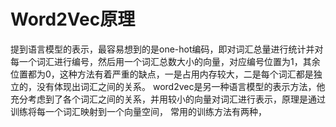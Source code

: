 # Word2Vec原理
提到语言模型的表示，最容易想到的是one-hot编码，即对词汇总量进行统计并对每一个词汇进行编号，然后用一个词汇总数大小的向量，对应编号位置为1，其余位置都为0，这种方法有着严重的缺点，一是占用内存较大，二是每个词汇都是独立的，没有体现出词汇之间的关系。
word2vec是另一种语言模型的表示方法，他充分考虑到了各个词汇之间的关系，并用较小的向量对词汇进行表示，原理是通过训练将每一个词汇映射到一个向量空间，
常用的训练方法有两种，

